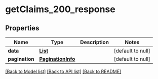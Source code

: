 # getClaims_200_response
## Properties

| Name | Type | Description | Notes |
|------------ | ------------- | ------------- | -------------|
| **data** | [**List**](Claim.md) |  | [default to null] |
| **pagination** | [**PaginationInfo**](PaginationInfo.md) |  | [default to null] |

[[Back to Model list]](../README.md#documentation-for-models) [[Back to API list]](../README.md#documentation-for-api-endpoints) [[Back to README]](../README.md)

